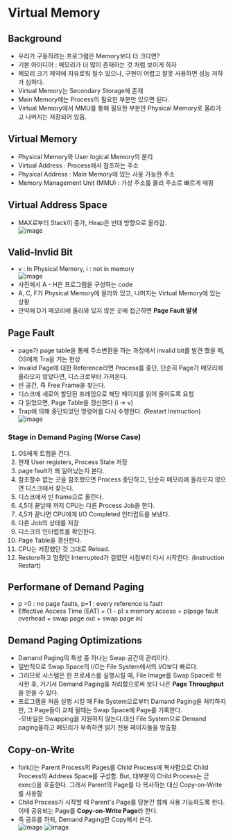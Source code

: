 # Virtual Memory

## Background  
- 우리가 구동하려는 프로그램은 Memory보다 더 크다면?  
- 기본 아이디어 : 메모리가 더 많이 존재하는 것 처럼 보이게 하자  
- 메모리 크기 제약에 자유로워 질수 있으나, 구현이 어렵고 잘못 사용하면 성능 저하가 심하다.  
- Virtual Memory는 Secondary Storage에 존재  
- Main Memory에는 Process의 필요한 부분만 있으면 된다.  
- Virtual Memory에서 MMU를 통해 필요한 부분만 Physical Memory로 올라가고 나머지는 저장되어 있음.  


## Virtual Memory  
- Physical Memory와 User logical Memory의 분리  
- Virtual Address : Process에서 참조하는 주소  
- Physical Address : Main Memory에 있는 사용 가능한 주소  
- Memory Management Unit (MMU) : 가상 주소를 물리 주소로 빠르게 매핑

## Virtual Address Space  
- MAX로부터 Stack이 증가, Heap은 반대 방향으로 올라감.  
![image](https://user-images.githubusercontent.com/32921115/101123105-66290e80-3637-11eb-8237-b155f33ec0d3.png)

 ## Valid-Invlid Bit  
 - v : In Physical Memory, i : not in memory   
 ![image](https://user-images.githubusercontent.com/32921115/101126271-78f31180-363e-11eb-8f93-4e0cb244b4ea.png)
- 사진에서 A - H은 프로그램을 구성하는 code  
- A, C, F가 Physical Memory에 올라와 있고, 나머지는 Virtual Memory에 있는 상황  
- 만약에 D가 메모리에 올라와 있지 않은 곳에 접근하면 **Page Fault 발생**  

## Page Fault  
-  page가 page table을 통해 주소변환을 하는 과정에서 invalid bit를 발견 했을 때, OS에게 Tra을 거는 현상  
- Invalid Page에 대한 Reference라면 Process를 중단, 단순히 Page가 메모리에 올라오지 않았다면, 디스크로부터 가져온다.  
- 빈 공간, 즉 Free Frame을 찾는다.  
- 디스크에 새로이 할당된 프레임으로 해당 페이지를 읽어 들이도록 요청  
- 다 읽었으면, Page Table을 갱신한다 (i -> v)  
- Trap에 의해 중단되었던 명령어를 다시 수행한다. (Restart Instruction)  
![image](https://user-images.githubusercontent.com/32921115/101126727-6c22ed80-363f-11eb-808a-1224490fd3a5.png)

### Stage in Demand Paging (Worse Case)  
1. OS에게 트랩을 건다.  
2. 현재 User registers, Process State 저장  
3. page fault가 왜 일어났는지 본다.  
4. 참조할수 없는 곳을 참조했으면 Process 중단하고, 단순히 메모리에 올라오지 않으면 디스크에서 찾는다.  
5. 디스크에서 빈 frame으로 올린다.  
6. 4,5이 끝날때 까지 CPU는 다른 Process Job을 한다.  
7. 4,5가 끝나면 CPU에게 I/O Completed 인터럽트를 보낸다.  
8. 다른 Job의 상태를 저장  
9. 디스크의 인터럽트를 확인한다.  
10. Page Table을 갱신한다.  
11. CPU는 저장했던 것 그대로 Reload.  
12. Restore하고 멈췄던 Interrupted가 걸렸던 시점부터 다시 시작한다. (Instruction Restart)  

## Performane of Demand Paging  
- p =0 : no page faults, p=1 : every reference is fault  
- Effective Access Time (EAT) = (1 - p) x memory access + p(page fault overhead + swap page out + swap page in)  

## Demand Paging Optimizations  
- Damand Paging의 특성 중 하나는 Swap 공간의 관리이다.  
- 일반적으로 Swap Space의 I/O는 File System에서의 I/O보다 빠르다.  
- 그러므로 시스템은 한 프로세스를 실행시킬 때, File Image를 Swap Space로 복사한 후, 거기서 Demand Paging을 처리함으로써 보다 나은 **Page Throughput**을 얻을 수 있다.  
- 프로그램을 처음 실행 시킬 때 File System으로부터 Damand Paging을 처리하지만, 그 Page들이 교체 될때는 Swap Space에 Page를 기록한다.  
-모바일은 Swapping을 지원하지 않는다.대신 File System으로 Demand paging을하고 메모리가 부족하면 읽기 전용 페이지들을 방출함.

## Copy-on-Write  
- fork()는 Parent Process의 Pages를 Child Process에 복사함으로 Child Process의 Address Space를 구성함. But, 대부분의 Child Process는 곧 exec()을 호출한다. 그래서 Parent의 Page를 다 복사하는 대신 Copy-on-Write를 사용함  
- Child Process가 시작할 때 Parent's Page를 당분간 함께 사용 가능하도록 한다. 이때 공유되는 Page를 **Copy-on-Write Page**라 한다.  
- 즉 공유를 하되, Demand Paging만 Copy해서 쓴다.  
![image](https://user-images.githubusercontent.com/32921115/101129881-c6bf4800-3645-11eb-89f0-9e1bdbf64970.png)
![image](https://user-images.githubusercontent.com/32921115/101129943-e8b8ca80-3645-11eb-9248-3228f696eaba.png)

